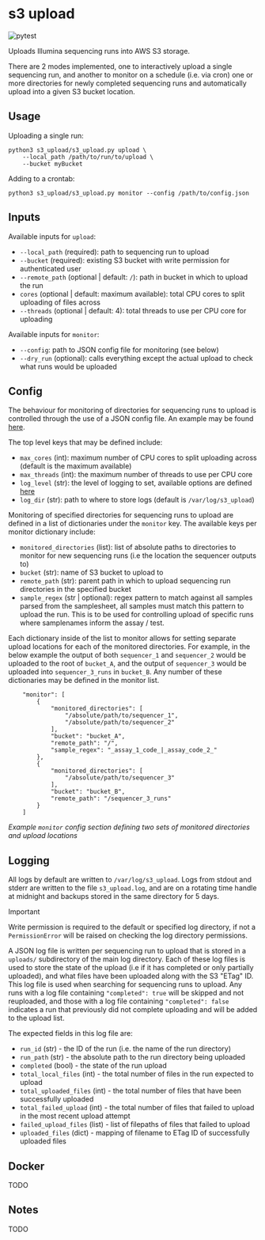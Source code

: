 # s3 upload

![pytest](https://github.com/eastgenomics/s3_upload/actions/workflows/pytest.yml/badge.svg)

Uploads Illumina sequencing runs into AWS S3 storage.

There are 2 modes implemented, one to interactively upload a single sequencing run, and another to monitor on a schedule (i.e. via cron) one or more directories for newly completed sequencing runs and automatically upload into a given S3 bucket location.


## Usage

Uploading a single run:
```
python3 s3_upload/s3_upload.py upload \
    --local_path /path/to/run/to/upload \
    --bucket myBucket
```

Adding to a crontab:
```
python3 s3_upload/s3_upload.py monitor --config /path/to/config.json
```


## Inputs

Available inputs for `upload`:
* `--local_path` (required): path to sequencing run to upload
* `--bucket` (required): existing S3 bucket with write permission for authenticated user
* `--remote_path` (optional | default: `/`): path in bucket in which to upload the run
* `cores` (optional | default: maximum available): total CPU cores to split uploading of files across
* `--threads` (optional | default: 4): total threads to use per CPU core for uploading


Available inputs for `monitor`:
* `--config`: path to JSON config file for monitoring (see below)
* `--dry_run` (optional): calls everything except the actual upload to check what runs would be uploaded

## Config

The behaviour for monitoring of directories for sequencing runs to upload is controlled through the use of a JSON config file. An example may be found [here](https://github.com/eastgenomics/s3_upload/blob/main/example/example_config.json).

The top level keys that may be defined include:
* `max_cores` (int): maximum number of CPU cores to split uploading across (default is the maximum available)
* `max_threads` (int): the maximum number of threads to use per CPU core
* `log_level` (str): the level of logging to set, available options are defined [here](https://docs.python.org/3/library/logging.html#logging-levels)
* `log_dir` (str): path to where to store logs (default is `/var/log/s3_upload`)

Monitoring of specified directories for sequencing runs to upload are defined in a list of dictionaries under the `monitor` key. The available keys per monitor dictionary include:
* `monitored_directories` (list): list of absolute paths to directories to monitor for new sequencing runs (i.e the location the sequencer outputs to)
* `bucket` (str): name of S3 bucket to upload to
* `remote_path` (str): parent path in which to upload sequencing run directories in the specified bucket
* `sample_regex` (str | optional): regex pattern to match against all samples parsed from the samplesheet, all samples must match this pattern to upload the run. This is to be used for controlling upload of specific runs where samplenames inform the assay / test.

Each dictionary inside of the list to monitor allows for setting separate upload locations for each of the monitored directories. For example, in the below example the output of both `sequencer_1` and `sequencer_2` would be uploaded to the root of `bucket_A`, and the output of `sequencer_3` would be uploaded into `sequencer_3_runs` in `bucket_B`. Any number of these dictionaries may be defined in the monitor list.

```
    "monitor": [
        {
            "monitored_directories": [
                "/absolute/path/to/sequencer_1",
                "/absolute/path/to/sequencer_2"
            ],
            "bucket": "bucket_A",
            "remote_path": "/",
            "sample_regex": "_assay_1_code_|_assay_code_2_"
        },
        {
            "monitored_directories": [
                "/absolute/path/to/sequencer_3"
            ],
            "bucket": "bucket_B",
            "remote_path": "/sequencer_3_runs"
        }
    ]
```
*Example `monitor` config section defining two sets of monitored directories and upload locations*

## Logging

All logs by default are written to `/var/log/s3_upload`. Logs from stdout and stderr are written to the file `s3_upload.log`, and are on a rotating time handle at midnight and backups stored in the same directory for 5 days.

> [!IMPORTANT]
> Write permission is required to the default or specified log directory, if not a `PermissionError` will be raised on checking the log directory permissions.

A JSON log file is written per sequencing run to upload that is stored in a `uploads/` subdirectory of the main log directory. Each of these log files is used to store the state of the upload (i.e if it has completed or only partially uploaded), and what files have been uploaded along with the S3 "ETag" ID. This log file is used when searching for sequencing runs to upload. Any runs with a log file containing `"completed": true` will be skipped and not reuploaded, and those with a log file containing `"completed": false` indicates a run that previously did not complete uploading and will be added to the upload list.

The expected fields in this log file are:

* `run_id` (str) - the ID of the run (i.e. the name of the run directory)
* `run_path` (str) - the absolute path to the run directory being uploaded
* `completed` (bool) - the state of the run upload
* `total_local_files` (int) - the total number of files in the run expected to upload
* `total_uploaded_files` (int) - the total number of files that have been successfully uploaded
* `total_failed_upload` (int) - the total number of files that failed to upload in the most recent upload attempt
* `failed_upload_files` (list) - list of filepaths of files that failed to upload
* `uploaded_files` (dict) - mapping of filename to ETag ID of successfully uploaded files


## Docker

TODO

## Notes
TODO
